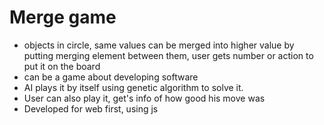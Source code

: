 # Merge game

- objects in circle, same values can be merged into higher value by putting merging element between them, user gets number or action to put it on the board
- can be a game about developing software
- AI plays it by itself using genetic algorithm to solve it.
- User can also play it, get's info of how good his move was
- Developed for web first, using js